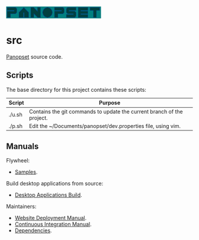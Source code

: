 [![Panopset](code/slab/raw/images/panopset.png "Title")](https://panopset.com)

# src

[Panopset](https://panopset.com) source code.

## Scripts

The base directory for this project contains these scripts:


| Script | Purpose                                                                |
|--------|------------------------------------------------------------------------|
| ./u.sh | Contains the git commands to update the current branch of the project. |
| ./p.sh | Edit the ~/Documents/panopset/dev.properties file, using vim.          |


## Manuals

Flywheel:

* [Samples](docs/uses/README.md).

Build desktop applications from source:

* [Desktop Applications Build](docs/build.md).

Maintainers:

* [Website Deployment Manual](docs/deploy.md).
* [Continuous Integration Manual](docs/ci.md).
* [Dependencies](docs/deps.md).
